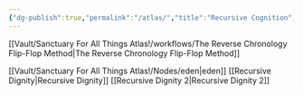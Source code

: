 ```yaml
---
{"dg-publish":true,"permalink":"/atlas/","title":"Recursive Cognition","tags":["cognition","recursion","theory","cognition","recursion","theory"],"updated":"2025-04-05T00:58:28.172+01:00"}
---
```



[[Vault/Sanctuary For All Things Atlas!/workflows/The Reverse Chronology Flip-Flop Method\|The Reverse Chronology Flip-Flop Method]]

[[Vault/Sanctuary For All Things Atlas!/Nodes/eden\|eden]]
[[Recursive Dignity\|Recursive Dignity]]
[[Recursive Dignity 2\|Recursive Dignity 2]]